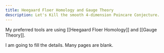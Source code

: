 ```yaml
---
title: Heegaard Floer Homology and Gauge Theory
description: Let's Kill the smooth 4-dimension Poincare Conjecture.
---
```


My preferred tools are using [[Heegaard Floer Homology]] and [[Gauge Theory]].

I am going to fill the details. Many pages are blank.
